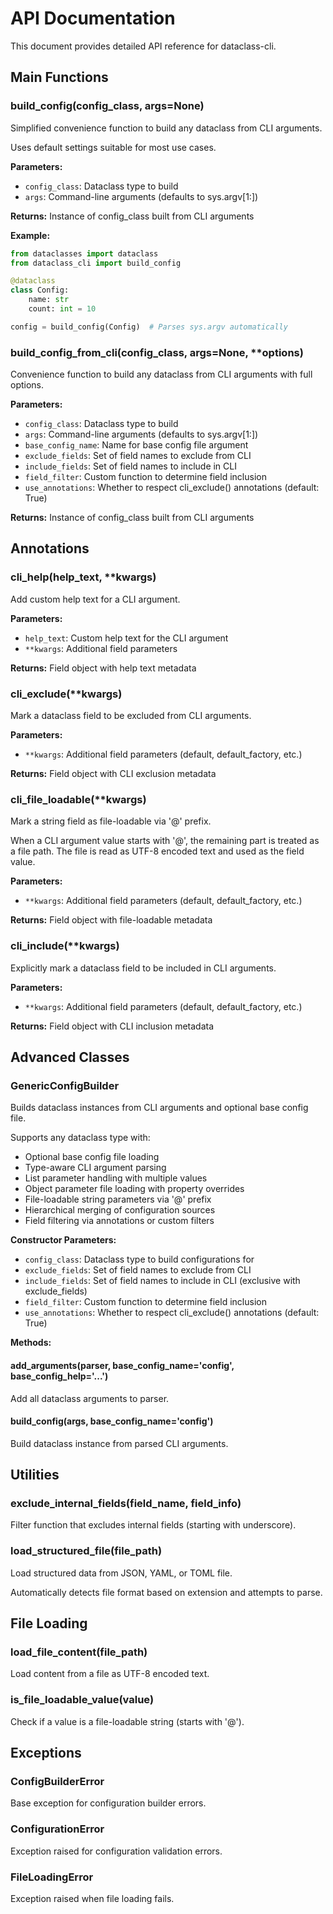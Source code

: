 # API Documentation

This document provides detailed API reference for dataclass-cli.

## Main Functions

### build_config(config_class, args=None)

Simplified convenience function to build any dataclass from CLI arguments.

Uses default settings suitable for most use cases.

**Parameters:**
- `config_class`: Dataclass type to build
- `args`: Command-line arguments (defaults to sys.argv[1:])

**Returns:** Instance of config_class built from CLI arguments

**Example:**
```python
from dataclasses import dataclass
from dataclass_cli import build_config

@dataclass
class Config:
    name: str
    count: int = 10

config = build_config(Config)  # Parses sys.argv automatically
```

### build_config_from_cli(config_class, args=None, **options)

Convenience function to build any dataclass from CLI arguments with full options.

**Parameters:**
- `config_class`: Dataclass type to build
- `args`: Command-line arguments (defaults to sys.argv[1:])
- `base_config_name`: Name for base config file argument
- `exclude_fields`: Set of field names to exclude from CLI
- `include_fields`: Set of field names to include in CLI
- `field_filter`: Custom function to determine field inclusion
- `use_annotations`: Whether to respect cli_exclude() annotations (default: True)

**Returns:** Instance of config_class built from CLI arguments

## Annotations

### cli_help(help_text, **kwargs)

Add custom help text for a CLI argument.

**Parameters:**
- `help_text`: Custom help text for the CLI argument
- `**kwargs`: Additional field parameters

**Returns:** Field object with help text metadata

### cli_exclude(**kwargs)

Mark a dataclass field to be excluded from CLI arguments.

**Parameters:**
- `**kwargs`: Additional field parameters (default, default_factory, etc.)

**Returns:** Field object with CLI exclusion metadata

### cli_file_loadable(**kwargs)

Mark a string field as file-loadable via '@' prefix.

When a CLI argument value starts with '@', the remaining part is treated as a file path.
The file is read as UTF-8 encoded text and used as the field value.

**Parameters:**
- `**kwargs`: Additional field parameters (default, default_factory, etc.)

**Returns:** Field object with file-loadable metadata

### cli_include(**kwargs)

Explicitly mark a dataclass field to be included in CLI arguments.

**Parameters:**
- `**kwargs`: Additional field parameters (default, default_factory, etc.)

**Returns:** Field object with CLI inclusion metadata

## Advanced Classes

### GenericConfigBuilder

Builds dataclass instances from CLI arguments and optional base config file.

Supports any dataclass type with:
- Optional base config file loading
- Type-aware CLI argument parsing
- List parameter handling with multiple values
- Object parameter file loading with property overrides
- File-loadable string parameters via '@' prefix
- Hierarchical merging of configuration sources
- Field filtering via annotations or custom filters

**Constructor Parameters:**
- `config_class`: Dataclass type to build configurations for
- `exclude_fields`: Set of field names to exclude from CLI
- `include_fields`: Set of field names to include in CLI (exclusive with exclude_fields)
- `field_filter`: Custom function to determine field inclusion
- `use_annotations`: Whether to respect cli_exclude() annotations (default: True)

**Methods:**

#### add_arguments(parser, base_config_name='config', base_config_help='...')

Add all dataclass arguments to parser.

#### build_config(args, base_config_name='config')

Build dataclass instance from parsed CLI arguments.

## Utilities

### exclude_internal_fields(field_name, field_info)

Filter function that excludes internal fields (starting with underscore).

### load_structured_file(file_path)

Load structured data from JSON, YAML, or TOML file.

Automatically detects file format based on extension and attempts to parse.

## File Loading

### load_file_content(file_path)

Load content from a file as UTF-8 encoded text.

### is_file_loadable_value(value)

Check if a value is a file-loadable string (starts with '@').

## Exceptions

### ConfigBuilderError

Base exception for configuration builder errors.

### ConfigurationError

Exception raised for configuration validation errors.

### FileLoadingError

Exception raised when file loading fails.
